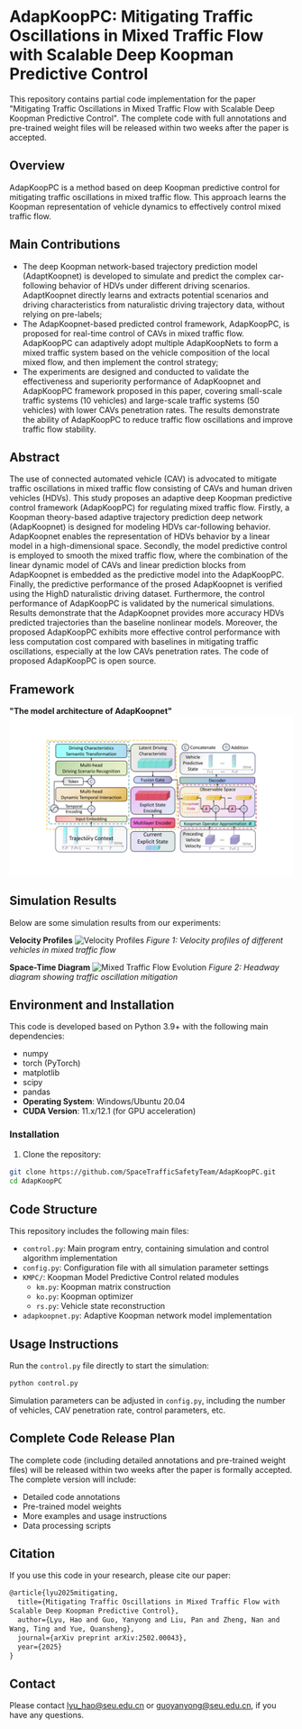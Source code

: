 #  AdapKoopPC: Mitigating Traffic Oscillations in Mixed Traffic Flow with Scalable Deep Koopman Predictive Control

This repository contains partial code implementation for the paper "Mitigating Traffic Oscillations in Mixed Traffic Flow with Scalable Deep Koopman Predictive Control". The complete code with full annotations and pre-trained weight files will be released within two weeks after the paper is accepted.

## Overview
AdapKoopPC is a method based on deep Koopman predictive control for mitigating traffic oscillations in mixed traffic flow. This approach learns the Koopman representation of vehicle dynamics to effectively control mixed traffic flow.

## Main Contributions

- The deep Koopman network-based trajectory prediction model (AdaptKoopnet) is developed to simulate and predict the complex car-following behavior of HDVs under different driving scenarios. AdaptKoopnet directly learns and extracts potential scenarios and driving characteristics from naturalistic driving trajectory data, without relying on pre-labels; 
- The AdapKoopnet-based predicted control framework, AdapKoopPC, is proposed for real-time control of CAVs in mixed traffic flow. AdapKoopPC can adaptively adopt multiple AdapKoopNets to form a mixed traffic system based on the vehicle composition of the local mixed flow, and then implement the control strategy;
- The experiments are designed and conducted to validate the effectiveness and superiority performance of AdapKoopnet and AdapKoopPC framework proposed in this paper, covering small-scale traffic systems (10 vehicles) and large-scale traffic systems (50 vehicles) with lower CAVs penetration rates. The results demonstrate the ability of AdapKoopPC to reduce traffic flow oscillations and improve traffic flow stability.

## Abstract

The use of connected automated vehicle (CAV) is advocated to mitigate traffic oscillations in mixed traffic flow consisting of CAVs and human driven vehicles (HDVs). This study proposes an adaptive deep Koopman predictive control framework (AdapKoopPC) for regulating mixed traffic flow. Firstly, a Koopman theory-based adaptive trajectory prediction deep network (AdapKoopnet) is designed for modeling HDVs car-following behavior. AdapKoopnet enables the representation of HDVs behavior by a linear model in a high-dimensional space. Secondly, the model predictive control is employed to smooth the mixed traffic flow, where the combination of the linear dynamic model of CAVs and linear prediction blocks from AdapKoopnet is embedded as the predictive model into the AdapKoopPC. Finally, the predictive performance of the prosed AdapKoopnet is verified using the HighD naturalistic driving dataset. Furthermore, the control performance of AdapKoopPC is validated by the numerical simulations. Results demonstrate that the AdapKoopnet provides more accuracy HDVs predicted trajectories than the baseline nonlinear models. Moreover, the proposed AdapKoopPC exhibits more effective control performance with less computation cost compared with baselines in mitigating traffic oscillations, especially at the low CAVs penetration rates. The code of proposed AdapKoopPC is open source.

## Framework

**"The model architecture of AdapKoopnet"**
![framework](./AdapKoopnet.png)

## Simulation Results

Below are some simulation results from our experiments:

**Velocity Profiles**
![Velocity Profiles](./figures/velocity_profile.png)
*Figure 1: Velocity profiles of different vehicles in mixed traffic flow*

**Space-Time Diagram**
![Mixed Traffic Flow Evolution](./figures/Flow.png)
*Figure 2: Headway diagram showing traffic oscillation mitigation*

## Environment and Installation

This code is developed based on Python 3.9+ with the following main dependencies:
- numpy
- torch (PyTorch)
- matplotlib
- scipy
- pandas
- **Operating System**: Windows/Ubuntu 20.04
- **CUDA Version**: 11.x/12.1 (for GPU acceleration)

### Installation

1. Clone the repository:
```bash
git clone https://github.com/SpaceTrafficSafetyTeam/AdapKoopPC.git
cd AdapKoopPC
```

## Code Structure

This repository includes the following main files:

- `control.py`: Main program entry, containing simulation and control algorithm implementation
- `config.py`: Configuration file with all simulation parameter settings
- `KMPC/`: Koopman Model Predictive Control related modules
  - `km.py`: Koopman matrix construction
  - `ko.py`: Koopman optimizer
  - `rs.py`: Vehicle state reconstruction
- `adapkoopnet.py`: Adaptive Koopman network model implementation

## Usage Instructions

Run the `control.py` file directly to start the simulation:

```bash
python control.py
```

Simulation parameters can be adjusted in `config.py`, including the number of vehicles, CAV penetration rate, control parameters, etc.

## Complete Code Release Plan

The complete code (including detailed annotations and pre-trained weight files) will be released within two weeks after the paper is formally accepted. The complete version will include:

- Detailed code annotations
- Pre-trained model weights
- More examples and usage instructions
- Data processing scripts

## Citation

If you use this code in your research, please cite our paper:

```
@article{lyu2025mitigating,
  title={Mitigating Traffic Oscillations in Mixed Traffic Flow with Scalable Deep Koopman Predictive Control},
  author={Lyu, Hao and Guo, Yanyong and Liu, Pan and Zheng, Nan and Wang, Ting and Yue, Quansheng},
  journal={arXiv preprint arXiv:2502.00043},
  year={2025}
}
```
## Contact
Please contact lyu_hao@seu.edu.cn or guoyanyong@seu.edu.cn, if you have any questions.
